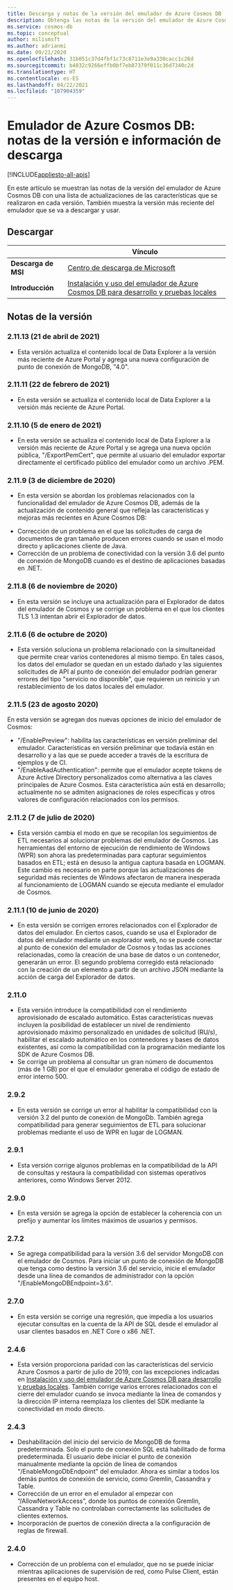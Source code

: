 ```yaml
---
title: Descarga y notas de la versión del emulador de Azure Cosmos DB
description: Obtenga las notas de la versión del emulador de Azure Cosmos DB para distintas versiones e información de descarga.
ms.service: cosmos-db
ms.topic: conceptual
author: milismsft
ms.author: adrianmi
ms.date: 09/21/2020
ms.openlocfilehash: 31b051c37d4fbf1c73c8711e3e9a330cacc1c26d
ms.sourcegitcommit: b4032c9266effb0bf7eb87379f011c36d7340c2d
ms.translationtype: HT
ms.contentlocale: es-ES
ms.lasthandoff: 04/22/2021
ms.locfileid: "107904359"
---
```

# <a name="azure-cosmos-db-emulator---release-notes-and-download-information"></a>Emulador de Azure Cosmos DB: notas de la versión e información de descarga
[!INCLUDE[appliesto-all-apis](includes/appliesto-all-apis.md)]

En este artículo se muestran las notas de la versión del emulador de Azure Cosmos DB con una lista de actualizaciones de las características que se realizaron en cada versión. También muestra la versión más reciente del emulador que se va a descargar y usar.

## <a name="download"></a>Descargar

| | Vínculo |
|---------|---------|
|**Descarga de MSI**|[Centro de descarga de Microsoft](https://aka.ms/cosmosdb-emulator)|
|**Introducción**|[Instalación y uso del emulador de Azure Cosmos DB para desarrollo y pruebas locales](local-emulator.md)|

## <a name="release-notes"></a>Notas de la versión

### <a name="21113-21-april-2021"></a>2.11.13 (21 de abril de 2021)

 - Esta versión actualiza el contenido local de Data Explorer a la versión más reciente de Azure Portal y agrega una nueva configuración de punto de conexión de MongoDB, "4.0".

### <a name="21111-22-february-2021"></a>2.11.11 (22 de febrero de 2021)

 - En esta versión se actualiza el contenido local de Data Explorer a la versión más reciente de Azure Portal.


### <a name="21110-5-january-2021"></a>2.11.10 (5 de enero de 2021)

 - En esta versión se actualiza el contenido local de Data Explorer a la versión más reciente de Azure Portal y se agrega una nueva opción pública, "/ExportPemCert", que permite al usuario del emulador exportar directamente el certificado público del emulador como un archivo .PEM.

### <a name="2119-3-december-2020"></a>2.11.9 (3 de diciembre de 2020)

 - En esta versión se abordan los problemas relacionados con la funcionalidad del emulador de Azure Cosmos DB, además de la actualización de contenido general que refleja las características y mejoras más recientes en Azure Cosmos DB:
 * Corrección de un problema en el que las solicitudes de carga de documentos de gran tamaño producen errores cuando se usan el modo directo y aplicaciones cliente de Java.
 * Corrección de un problema de conectividad con la versión 3.6 del punto de conexión de MongoDB cuando es el destino de aplicaciones basadas en .NET.

### <a name="2118-6-november-2020"></a>2.11.8 (6 de noviembre de 2020)

 - En esta versión se incluye una actualización para el Explorador de datos del emulador de Cosmos y se corrige un problema en el que los clientes TLS 1.3 intentan abrir el Explorador de datos.

### <a name="2116-6-october-2020"></a>2.11.6 (6 de octubre de 2020)

 - Esta versión soluciona un problema relacionado con la simultaneidad que permite crear varios contenedores al mismo tiempo. En tales casos, los datos del emulador se quedan en un estado dañado y las siguientes solicitudes de API al punto de conexión del emulador podrían generar errores del tipo "servicio no disponible", que requieren un reinicio y un restablecimiento de los datos locales del emulador.

### <a name="2115-23-august-2020"></a>2.11.5 (23 de agosto 2020)

En esta versión se agregan dos nuevas opciones de inicio del emulador de Cosmos: 

* "/EnablePreview": habilita las características en versión preliminar del emulador. Características en versión preliminar que todavía están en desarrollo y a las que se puede acceder a través de la escritura de ejemplos y de CI.
* "/EnableAadAuthentication": permite que el emulador acepte tokens de Azure Active Directory personalizados como alternativa a las claves principales de Azure Cosmos. Esta característica aún está en desarrollo; actualmente no se admiten asignaciones de roles específicas y otros valores de configuración relacionados con los permisos.

### <a name="2112-07-july-2020"></a>2.11.2 (7 de julio de 2020)

- Esta versión cambia el modo en que se recopilan los seguimientos de ETL necesarios al solucionar problemas del emulador de Cosmos. Las herramientas del entorno de ejecución de rendimiento de Windows (WPR) son ahora las predeterminadas para capturar seguimientos basados en ETL; está en desuso la antigua captura basada en LOGMAN. Este cambio es necesario en parte porque las actualizaciones de seguridad más recientes de Windows afectaron de manera inesperada al funcionamiento de LOGMAN cuando se ejecuta mediante el emulador de Cosmos.

### <a name="2111-10-june-2020"></a>2.11.1 (10 de junio de 2020)

- En esta versión se corrigen errores relacionados con el Explorador de datos del emulador. En ciertos casos, cuando se usa el Explorador de datos del emulador mediante un explorador web, no se puede conectar al punto de conexión del emulador de Cosmos y todas las acciones relacionadas, como la creación de una base de datos o un contenedor, generarán un error. El segundo problema corregido está relacionado con la creación de un elemento a partir de un archivo JSON mediante la acción de carga del Explorador de datos.

### <a name="2110"></a>2.11.0

- Esta versión introduce la compatibilidad con el rendimiento aprovisionado de escalado automático. Estas características nuevas incluyen la posibilidad de establecer un nivel de rendimiento aprovisionado máximo personalizado en unidades de solicitud (RU/s), habilitar el escalado automático en los contenedores y bases de datos existentes, así como la compatibilidad con la programación mediante los SDK de Azure Cosmos DB.
- Se corrige un problema al consultar un gran número de documentos (más de 1 GB) por el que el emulador generaba el código de estado de error interno 500.

### <a name="292"></a>2.9.2

- En esta versión se corrige un error al habilitar la compatibilidad con la versión 3.2 del punto de conexión de MongoDb. También agrega compatibilidad para generar seguimientos de ETL para solucionar problemas mediante el uso de WPR en lugar de LOGMAN.

### <a name="291"></a>2.9.1

- Esta versión corrige algunos problemas en la compatibilidad de la API de consultas y restaura la compatibilidad con sistemas operativos anteriores, como Windows Server 2012.

### <a name="290"></a>2.9.0

- En esta versión se agrega la opción de establecer la coherencia con un prefijo y aumentar los límites máximos de usuarios y permisos.

### <a name="272"></a>2.7.2

- Se agrega compatibilidad para la versión 3.6 del servidor MongoDB con el emulador de Cosmos. Para iniciar un punto de conexión de MongoDB que tenga como destino la versión 3.6 del servicio, inicie el emulador desde una línea de comandos de administrador con la opción "/EnableMongoDBEndpoint=3.6".

### <a name="270"></a>2.7.0

- En esta versión se corrige una regresión, que impedía a los usuarios ejecutar consultas en la cuenta de la API de SQL desde el emulador al usar clientes basados en .NET Core o x86 .NET.

### <a name="246"></a>2.4.6

- Esta versión proporciona paridad con las características del servicio Azure Cosmos a partir de julio de 2019, con las excepciones indicadas en [Instalación y uso del emulador de Azure Cosmos DB para desarrollo y pruebas locales](local-emulator.md). También corrige varios errores relacionados con el cierre del emulador cuando se invoca mediante la línea de comandos y la dirección IP interna reemplaza los clientes del SDK mediante la conectividad en modo directo.

### <a name="243"></a>2.4.3

- Deshabilitación del inicio del servicio de MongoDB de forma predeterminada. Solo el punto de conexión SQL está habilitado de forma predeterminada. El usuario debe iniciar el punto de conexión manualmente mediante la opción de línea de comandos "/EnableMongoDbEndpoint" del emulador. Ahora es similar a todos los demás puntos de conexión de servicio, como Gremlin, Cassandra y Table.
- Corrección de un error en el emulador al empezar con “/AllowNetworkAccess”, donde los puntos de conexión Gremlin, Cassandra y Table no controlaban correctamente las solicitudes de clientes externos.
- Incorporación de puertos de conexión directa a la configuración de reglas de firewall.

### <a name="240"></a>2.4.0

- Corrección de un problema con el emulador, que no se puede iniciar mientras aplicaciones de supervisión de red, como Pulse Client, están presentes en el equipo host.
